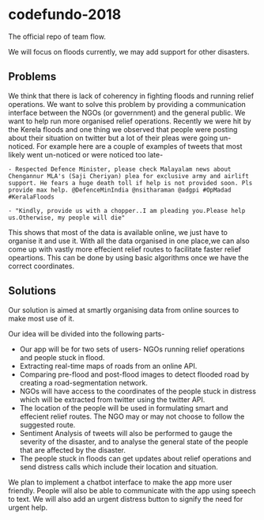 # codefundo-2018
The official repo of team flow.

We will focus on floods currently, we may add support for other disasters.

## Problems
We think that there is lack of coherency in fighting floods and running relief operations. We want to solve this problem by providing a communication interface between the NGOs (or government) and the general public. We want to help run more organised relief operations. Recently we were hit by the Kerela floods and one thing we observed that people were posting about their situation on twitter but a lot of their pleas were going un-noticed. For example here are a couple of examples of tweets that most likely went un-noticed or were noticed too late-
```
- Respected Defence Minister, please check Malayalam news about Chengannur MLA's (Saji Cheriyan) plea for exclusive army and airlift support. He fears a huge death toll if help is not provided soon. Pls provide max help. @DefenceMinIndia @nsitharaman @adgpi #OpMadad #KeralaFloods

- "Kindly, provide us with a chopper..I am pleading you.Please help us.Otherwise, my people will die"
```
This shows that most of the data is available online, we just have to organise it and use it. With all the data organised in one place,we can also come up with vastly more effecient relief routes to facilitate faster relief opeartions. This can be done by using basic algorithms once we have the correct coordinates.


## Solutions
Our solution is aimed at smartly organising data from online sources to make most use of it.

Our idea will be divided into the following parts-
- Our app will be for two sets of users- NGOs running relief operations and people stuck in flood. 
- Extracting real-time maps of roads from an online API.
- Comparing pre-flood and post-flood images to detect flooded road by creating a road-segmentation network.
- NGOs will have access to the coordinates of the people stuck in distress which will be extracted from twitter using the twitter API.
- The location of the people will be used in formulating smart and effecient relief routes. The NGO may or may not choose to follow the suggested route.
- Sentiment Analysis of tweets will also be performed to gauge the severity of the disaster, and to analyse the general state of the people that are affected by the disaster.
- The people stuck in floods can get updates about relief operations and send distress calls which include their location and situation.

We plan to implement a chatbot interface to make the app more user friendly. People will also be able to communicate with the app using speech to text. We will also add an urgent distress button to signify the need for urgent help.
